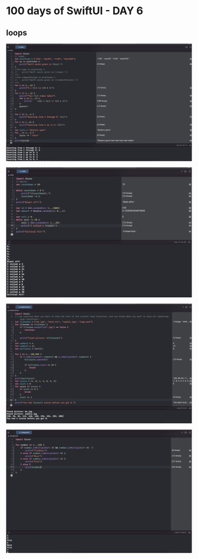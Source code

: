 # 100 days of SwiftUI - DAY 6

## loops

![Alt text](https://github.com/andreynho2006/swiftUI-100-days/blob/main/day6/img/img1.png)

![Alt text](https://github.com/andreynho2006/swiftUI-100-days/blob/main/day6/img/img2.png)

![Alt text](https://github.com/andreynho2006/swiftUI-100-days/blob/main/day6/img/img3.png)

![Alt text](https://github.com/andreynho2006/swiftUI-100-days/blob/main/day6/img/img4.png)
